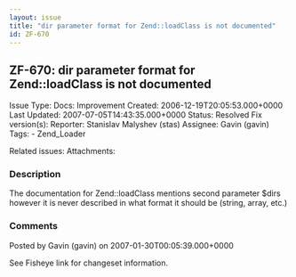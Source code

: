 ```yaml
---
layout: issue
title: "dir parameter format for Zend::loadClass is not documented"
id: ZF-670
---
```


ZF-670: dir parameter format for Zend::loadClass is not documented
------------------------------------------------------------------

 Issue Type: Docs: Improvement Created: 2006-12-19T20:05:53.000+0000 Last Updated: 2007-07-05T14:43:35.000+0000 Status: Resolved Fix version(s): 
 Reporter:  Stanislav Malyshev (stas)  Assignee:  Gavin (gavin)  Tags: - Zend\_Loader
 
 Related issues: 
 Attachments: 
### Description

The documentation for Zend::loadClass mentions second parameter $dirs however it is never described in what format it should be (string, array, etc.)

 

 

### Comments

Posted by Gavin (gavin) on 2007-01-30T00:05:39.000+0000

See Fisheye link for changeset information.

 

 